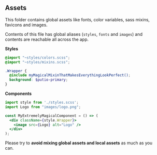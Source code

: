 ## Assets

This folder contains global assets like fonts, color variables, sass mixins, favicons and images. 

Contents of this file has global aliases (`styles`, `fonts` and `images`) and contents are reachable all across the app.

**Styles**

```scss
@import "~styles/colors.scss";
@import "~styles/mixins.scss";

.Wrapper {
  @include myMagicalMixinThatMakesEverythingLookPerfect();
  background: $putio-primary;
}

```

**Components**

```jsx
import style from './styles.scss'; 
import Logo from "images/logo.png";

const MyExtremelyMagicalComponent = () => (
  <div className={style.Wrapper}>
    <image src={Logo} alt="Logo" />
  </div>
);

```

Please try to **avoid mixing global assets and local assets** as much as you can.

